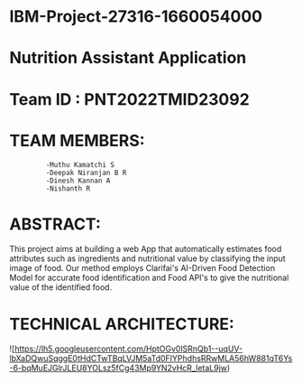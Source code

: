 # IBM-Project-27316-1660054000
# Nutrition Assistant Application
# Team ID : PNT2022TMID23092          


# TEAM MEMBERS:
             -Muthu Kamatchi S
             -Deepak Niranjan B R
             -Dinesh Kannan A
             -Nishanth R
             

# ABSTRACT:
This project aims at building a web App that automatically estimates food attributes such as ingredients and nutritional value by classifying the input image of food.  Our method employs Clarifai's AI-Driven Food Detection Model for accurate food identification and Food API's to give the nutritional value of the identified food.

         
# TECHNICAL ARCHITECTURE:

![https://lh5.googleusercontent.com/HptOGv0lSRnQb1--uqUV-lbXaDQwuSqggE0tHdCTwTBqLVJM5aTd0FIYPhdhsRRwMLA56hW881qT6Ys-6-bqMuEJGlrJLEU8YOLsz5fCg43Mp9YN2vHcR_letaL9jw)


